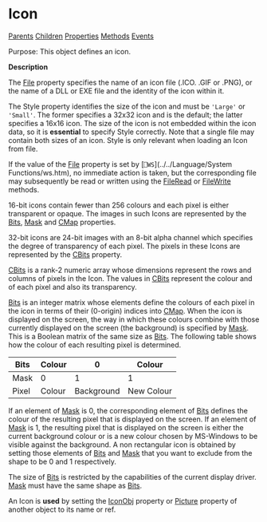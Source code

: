 




<h1 class="heading"><span class="name">Icon</span></h1>

[Parents](../ParentLists/Icon.htm) [Children](../ChildLists/Icon.htm) [Properties](../PropLists/Icon.htm) [Methods](../MethodLists/Icon.htm) [Events](../EventLists/Icon.htm)


Purpose: This object defines an icon.


**Description**


The [File](./file.md) property specifies the name of an icon  file (.ICO. .GIF or .PNG), or the name of a DLL or EXE file and the identity of the icon within it.



The Style property identifies the size of the icon and must be `'Large'` or `'Small'`. The former specifies a 32x32 icon and is the default; the latter specifies a 16x16 icon. The size of the icon is not embedded within the icon data, so it is **essential** to specify Style correctly. Note that a single file may contain both sizes of an icon. Style is only relevant when loading an Icon from file.


If the value of the [File](./file.md) property is set by [`⎕WS`](../../Language/System Functions/ws.htm), no immediate action is taken, but the corresponding file may subsequently be read or written using the [FileRead](./fileread.md) or [FileWrite](./filewrite.md) methods.


16-bit icons contain fewer than 256 colours and each pixel is either transparent or opaque. The images in such Icons are represented by the [Bits](./bits.md), [Mask](./mask.md) and [CMap](./cmap.md) properties.


32-bit icons are 24-bit images with an 8-bit alpha channel which specifies the degree of transparency of each pixel. The pixels in these Icons are represented by the [CBits](./cbits.md) property.


[CBits](./cbits.md) is a rank-2 numeric array whose dimensions represent the rows and columns of pixels in the Icon. The values in [CBits](./cbits.md) represent the colour and of each pixel and also its transparency.


[Bits](./bits.md) is an integer matrix whose elements define the colours of each pixel in the icon in terms of their (0-origin) indices into [CMap](./cmap.md). When the icon is displayed on the screen, the way in which these colours combine with those currently displayed on the screen (the background) is specified by [Mask](./mask.md). This is a Boolean matrix of the same size as [Bits](./bits.md). The following table shows how the colour of each resulting pixel is determined.


| Bits | Colour | 0 | Colour |
| --- | --- | --- | ---  |
| Mask | 0 | 1 | 1 |
| Pixel | Colour | Background | New Colour |


If an element of [Mask](./mask.md) is 0, the corresponding element of [Bits](./bits.md) defines the colour of the resulting pixel that is displayed on the screen. If an element of [Mask](./mask.md) is 1, the resulting pixel that is displayed on the screen is either the current background colour or is a new colour chosen by MS-Windows to be visible against the background. A non rectangular icon is obtained by setting those elements of [Bits](./bits.md) and [Mask](./mask.md) that you want to exclude from the shape to be 0 and 1 respectively.


The size of [Bits](./bits.md) is restricted by the capabilities of the current display driver. [Mask](./mask.md) must have the same shape as [Bits](./bits.md).


An Icon is **used** by setting the [IconObj](./iconobj.md) property or [Picture](./picture.md) property of another object to its name or ref.


